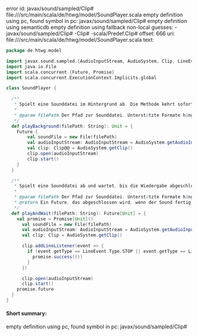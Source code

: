 error id: javax/sound/sampled/Clip#
file://<WORKSPACE>/src/main/scala/de/htwg/model/SoundPlayer.scala
empty definition using pc, found symbol in pc: javax/sound/sampled/Clip#
empty definition using semanticdb
empty definition using fallback
non-local guesses:
	 -javax/sound/sampled/Clip#
	 -Clip#
	 -scala/Predef.Clip#
offset: 666
uri: file://<WORKSPACE>/src/main/scala/de/htwg/model/SoundPlayer.scala
text:
```scala
package de.htwg.model

import javax.sound.sampled.{AudioInputStream, AudioSystem, Clip, LineEvent}
import java.io.File
import scala.concurrent.{Future, Promise}
import scala.concurrent.ExecutionContext.Implicits.global

class SoundPlayer {

  /**
   * Spielt eine Sounddatei im Hintergrund ab. Die Methode kehrt sofort zurück.
   *
   * @param filePath Der Pfad zur Sounddatei. Unterstützte Formate hängen vom System ab (oft WAV, AIFF, AU).
   */
  def playBackground(filePath: String): Unit = {
    Future {
        val soundFile = new File(filePath)
        val audioInputStream: AudioInputStream = AudioSystem.getAudioInputStream(soundFile)
        val clip: Clip@@ = AudioSystem.getClip()
        clip.open(audioInputStream)
        clip.start()
    }
  }

  /**
   * Spielt eine Sounddatei ab und wartet, bis die Wiedergabe abgeschlossen ist, bevor die Methode zurückkehrt.
   *
   * @param filePath Der Pfad zur Sounddatei. Unterstützte Formate hängen vom System ab (oft WAV, AIFF, AU).
   * @return Ein Future, das abgeschlossen wird, wenn der Sound fertig abgespielt wurde (oder bei einem Fehler).
   */
  def playAndWait(filePath: String): Future[Unit] = {
    val promise = Promise[Unit]()
      val soundFile = new File(filePath)
      val audioInputStream: AudioInputStream = AudioSystem.getAudioInputStream(soundFile)
      val clip: Clip = AudioSystem.getClip()

      clip.addLineListener(event => {
        if (event.getType == LineEvent.Type.STOP || event.getType == LineEvent.Type.CLOSE) {
          promise.success(())
        }
      })

      clip.open(audioInputStream)
      clip.start()
    promise.future
  }
}
```


#### Short summary: 

empty definition using pc, found symbol in pc: javax/sound/sampled/Clip#